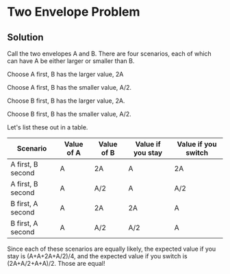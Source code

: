 # Two Envelope Problem

## Solution

Call the two envelopes A and B. There are four scenarios, each of which can have A be either larger or smaller than B.

Choose A first, B has the larger value, 2A

Choose A first, B has the smaller value, A/2.

Choose B first, B has the larger value, 2A.

Choose B first, B has the smaller value, A/2.

Let's list these out in a table.

| Scenario          | Value of A | Value of B | Value if you stay | Value if you switch |
|-------------------|------------|------------|-------------------|---------------------|
| A first, B second | A          | 2A         | A                 | 2A                  |
| A first, B second | A          | A/2        | A                 | A/2                 |
| B first, A second | A          | 2A         | 2A                | A                   |
| B first, A second | A          | A/2        | A/2               | A                   |

Since each of these scenarios are equally likely, the expected value if you stay is (A+A+2A+A/2)/4, and the expected value if you switch is (2A+A/2+A+A)/2. Those are equal! 
